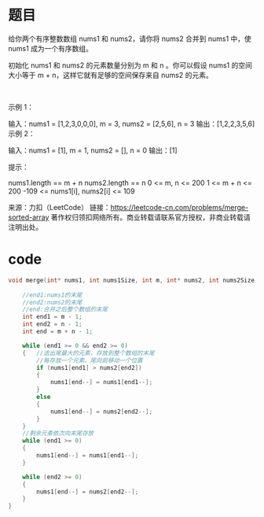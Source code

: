 # 题目
给你两个有序整数数组 nums1 和 nums2，请你将 nums2 合并到 nums1 中，使 nums1 成为一个有序数组。

初始化 nums1 和 nums2 的元素数量分别为 m 和 n 。你可以假设 nums1 的空间大小等于 m + n，这样它就有足够的空间保存来自 nums2 的元素。

 

示例 1：

输入：nums1 = [1,2,3,0,0,0], m = 3, nums2 = [2,5,6], n = 3
输出：[1,2,2,3,5,6]
示例 2：

输入：nums1 = [1], m = 1, nums2 = [], n = 0
输出：[1]
 

提示：

nums1.length == m + n
nums2.length == n
0 <= m, n <= 200
1 <= m + n <= 200
-109 <= nums1[i], nums2[i] <= 109

来源：力扣（LeetCode）
链接：https://leetcode-cn.com/problems/merge-sorted-array
著作权归领扣网络所有。商业转载请联系官方授权，非商业转载请注明出处。

# code

```c
void merge(int* nums1, int nums1Size, int m, int* nums2, int nums2Size, int n){
    
	//end1:nums1的末尾
	//end2:nums2的末尾
	//end:合并之后整个数组的末尾
	int end1 = m - 1;
	int end2 = n - 1;
	int end = m + n - 1;

	while (end1 >= 0 && end2 >= 0)
	{   //选出尾最大的元素，存放到整个数组的末尾
		//每存放一个元素，尾向前移动一个位置
		if (nums1[end1] > nums2[end2])
		{
			nums1[end--] = nums1[end1--];
		}
		else
		{
			nums1[end--] = nums2[end2--];
		}
	}
	//剩余元素依次向末尾存放
	while (end1 >= 0)
	{
		nums1[end--] = nums1[end1--];
	}

	while (end2 >= 0)
	{
		nums1[end--] = nums2[end2--];
	}
}
```
